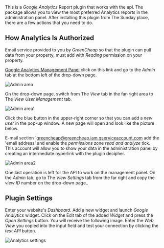 This is a *Google Analytics* Report plugin that works with the api. The package allows you to view the most preferred Analytics reports in the administration panel. After installing this plugin from The Sunday place, there are a few actions that you need to do.

## How Analytics Is Authorized
Email service provided to you by *GreenCheap* so that the plugin can pull data from your property, must add with *Reading* permission on your property.

<a href="http://analytics.google.com/" target="_blank" rel="nofollow">Google Analytics Management Panel</a> click on this link and go to the *Admin* tab at the bottom left of the drop-down page.

![Admin area](storage/docs-belgeler/googleanalytics/yonetici-area.png)


On the drop-down page, switch from The *View* tab in the far-right area to The *View User Management* tab.

![Admin area1](storage/docs-belgeler/googleanalytics/yonetici-area1.png)

Click the blue button in the upper-right corner so that you can add a *new user* in the pop-up window. A new page will open and look like the picture below. 

E-mail section `greencheap@greencheap.iam.gserviceaccount.com add the 'email address' and enable the *permissions* zone *read and analyze* tick. This account will allow you to show your data in the administration panel by creating an intermediate hyperlink with the plugin decipher.

![Admin area2](storage/docs-belgeler/googleanalytics/yonetici-area2.png)

One last operation is left for the API to work on the management panel. On the *Admin* tab, go to The *View Settings* tab from the far right and copy the *view ID* number on the drop-down page..

## Plugin Settings

Enter your website's *Dashboard*. Add a new widget and launch *Google Analytics* widget. Click on the Edit tab of the added *Widget* and press the *Open Settings* button. You will receive the following image. Enter the *Web View* you copied into the input field and test your connection by clicking the *test API* button.

![Analytics settings](storage/docs-belgeler/googleanalytics/analytics-settings.png)